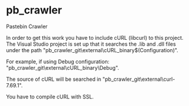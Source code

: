 # pb_crawler
Pastebin Crawler

In order to get this work you have to include cURL (libcurl) to this project.
The Visual Studio project is set up that it searches the .lib and .dll files under the path
"pb_crawler_git\external\cURL_binary\$(Configuration)".

For example, if using Debug configuration:
"pb_crawler_git\external\cURL_binary\Debug".

The source of cURL will be searched in "pb_crawler_git\external\curl-7.69.1".

You have to compile cURL with SSL.

